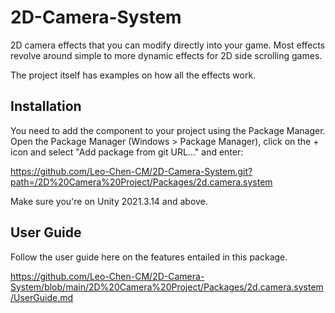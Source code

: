# 2D-Camera-System
2D camera effects that you can modify directly into your game.
Most effects revolve around simple to more dynamic effects for 2D side scrolling games.

The project itself has examples on how all the effects work.

## Installation
You need to add the component to your project using the Package Manager. Open the Package Manager (Windows > Package Manager), click on the + icon and select "Add package from git URL..." and enter:

https://github.com/Leo-Chen-CM/2D-Camera-System.git?path=/2D%20Camera%20Project/Packages/2d.camera.system

Make sure you're on Unity 2021.3.14 and above.

## User Guide

Follow the user guide here on the features entailed in this package.


https://github.com/Leo-Chen-CM/2D-Camera-System/blob/main/2D%20Camera%20Project/Packages/2d.camera.system/UserGuide.md